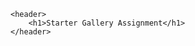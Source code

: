 <!DOCTYPE html>
<html lang="en">
<head>
    <meta charset="UTF-8">
    <meta name="viewport" content="width=device-width, initial-scale=1.0">
    <title>Starter Gallery Assignment</title>
</head>
<body>

    <header>
        <h1>Starter Gallery Assignment</h1>
    </header>

</body>
</html>
